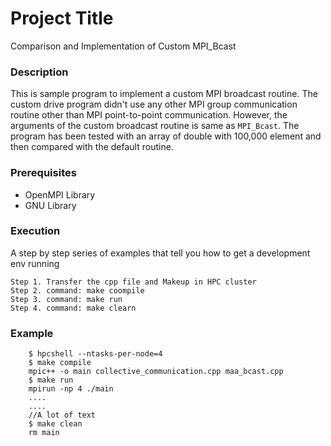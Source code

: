 # Project Title
Comparison and Implementation of Custom MPI_Bcast 

### Description
This is sample program to implement a custom MPI broadcast routine. The custom drive program didn't use any other MPI group communication routine other than MPI point-to-point communication. However, the arguments of the custom broadcast routine is same as `MPI_Bcast`. The program has been tested with an array of double with 100,000 element and then compared with the default routine.

### Prerequisites

- OpenMPI Library
- GNU Library

### Execution

A step by step series of examples that tell you how to get a development env running

```
Step 1. Transfer the cpp file and Makeup in HPC cluster
Step 2. command: make coompile
Step 3. command: make run
Step 4. command: make clearn
```

### Example
```.. code-block:: console
	$ hpcshell --ntasks-per-node=4
	$ make compile
	mpic++ -o main collective_communication.cpp maa_bcast.cpp
	$ make run
	mpirun -np 4 ./main
	....
	....
	//A lot of text
	$ make clean
	rm main
```

